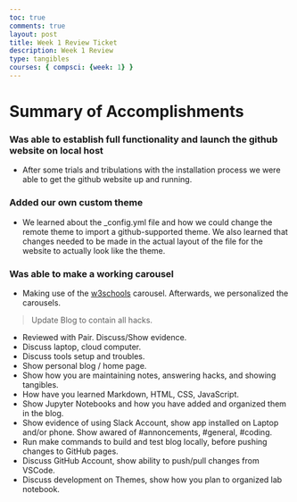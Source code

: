 ```yaml
---
toc: true
comments: true
layout: post
title: Week 1 Review Ticket
description: Week 1 Review
type: tangibles
courses: { compsci: {week: 1} }
---
```


# Summary of Accomplishments

### Was able to establish full functionality and launch the github website on local host
- After some trials and tribulations with the installation process we were able to get the github website up and running.

### Added our own custom theme 
- We learned about the _config.yml file and how we could change the remote theme to import a github-supported theme. We also learned that changes needed to be made in the actual layout of the file for the website to actually look like the theme. 

### Was able to make a working carousel 
- Making use of the [w3schools](https://www.w3schools.com/howto/howto_js_slideshow.asp) carousel. Afterwards, we personalized the carousels. 

> Update Blog to contain all hacks.  
- Reviewed with Pair.  Discuss/Show evidence.
- Discuss laptop, cloud computer.
- Discuss tools setup and troubles.
- Show personal blog / home page.
- Show how you are maintaining notes, answering hacks, and showing tangibles.  
- How have you learned Markdown, HTML, CSS, JavaScript.
- Show Jupyter Notebooks and how you have added and organized them in the blog.
- Show evidence of using Slack Account, show app installed on Laptop and/or phone.  Show awared of #annoncements, #general, #coding.
- Run make commands to build and test blog locally, before pushing changes to GitHub pages.
- Discuss GitHub Account, show ability to push/pull changes from VSCode.
- Discuss development on Themes, show how you plan to organized lab notebook.